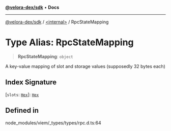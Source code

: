 [**@velora-dex/sdk**](../../README.md) • **Docs**

***

[@velora-dex/sdk](../../globals.md) / [\<internal\>](../README.md) / RpcStateMapping

# Type Alias: RpcStateMapping

> **RpcStateMapping**: `object`

A key-value mapping of slot and storage values (supposedly 32 bytes each)

## Index Signature

 \[`slots`: [`Hex`](Hex.md)\]: [`Hex`](Hex.md)

## Defined in

node\_modules/viem/\_types/types/rpc.d.ts:64
